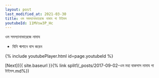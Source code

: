 ```yaml
---
layout: post
last_modified_at: 2021-03-30
title: ওম সমস্যানাভারেজে নামায গা টাইমস
youtubeId: 11MVsw3P_Hc
---
```

 
 
 ওম সমস্যানাভারেজে নামায  
 
 -  যিনি শ্মশানে বাস করেন 
 
  
 
  
 
 
 
 
 
 


{% include youtubePlayer.html id=page.youtubeId %}
 
[Next]({{ site.baseurl }}{% link  split1/_posts/2017-09-02-ওম মহা বাকসাস নামায গা টাইমস.md%})
 
